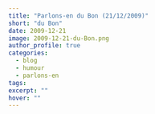 ```yaml
---
title: "Parlons-en du Bon (21/12/2009)"
short: "du Bon"
date: 2009-12-21
image: 2009-12-21-du-Bon.png
author_profile: true
categories:
  - blog
  - humour
  - parlons-en
tags:
excerpt: ""
hover: ""
---
```

